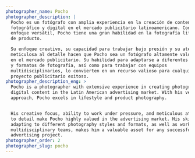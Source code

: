 ```yaml
---
photographer_name: Pocho
photographer_description: |
  Pocho es un fotógrafo con amplia experiencia en la creación de contenido
  fotográfico y digital en el mercado publicitario latinoamericano. Con su
  enfoque versátil, Pocho tiene una gran habilidad en la fotografía lifestyle y
  de producto.

  Su enfoque creativo, su capacidad para trabajar bajo presión y su atención
  meticulosa al detalle hacen que Pocho sea un fotógrafo altamente valorado
  en el mercado publicitario. Su habilidad para adaptarse a diferentes estilos
  y formatos de fotografía, así como para trabajar con equipos
  multidisciplinarios, lo convierten en un recurso valioso para cualquier
  proyecto publicitario exitoso.
photographer_description_eng: >
  Pocho is a photographer with extensive experience in creating photographic and
  digital content in the Latin American advertising market. With his versatile
  approach, Pocho excels in lifestyle and product photography.


  His creative focus, ability to work under pressure, and meticulous attention
  to detail make Pocho highly valued in the advertising market. His skill in
  adapting to different photography styles and formats, as well as working with
  multidisciplinary teams, makes him a valuable asset for any successful
  advertising project.
photographer_order: 2
photographer_slug: pocho
---
```


